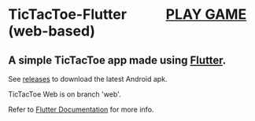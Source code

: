 # TicTacToe-Flutter &nbsp;&nbsp;&nbsp;&nbsp;&nbsp;&nbsp;&nbsp;&nbsp;&nbsp;&nbsp;&nbsp;[PLAY GAME](https://sbvkrishna.github.io/tictactoe-flutter) (web-based)

## A simple TicTacToe app made using [Flutter](https://flutter.dev).

See [releases](https://github.com/sbvkrishna/tictactoe-flutter/releases) to download the latest Android apk.

TicTacToe Web is on branch 'web'.

Refer to [Flutter Documentation](https://flutter.dev/docs) for more info.
